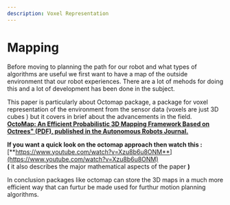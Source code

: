 ```yaml
---
description: Voxel Representation
---
```


# Mapping

Before moving to planning the path for our robot and what types of algorithms are useful we first want to have a map of the outside environment that our robot experiences. There are a lot of mehods for doing this and a lot of development has been done in the subject.

This paper is particularly about Octomap package, a package for voxel representation of the environment from the sensor data \(voxels are just 3D cubes \) but it covers in brief about the advancements in the field.  
 [**OctoMap: An Efficient Probabilistic 3D Mapping Framework Based on Octrees" \(PDF\), published in the Autonomous Robots Journal.**](http://www.arminhornung.de/Research/pub/hornung13auro.pdf)

**If you want a quick look on the octomap approach then watch this :** [**https://www.youtube.com/watch?v=Xzu8b6u8ONM**](https://www.youtube.com/watch?v=Xzu8b6u8ONM)                                                                        
**\(** it also describes the major mathematical aspects of the paper **\)**

In conclusion packages like octomap can store the 3D maps in a much more efficient way that can furtur be made used for furthur motion planning algorithms.



  
 

